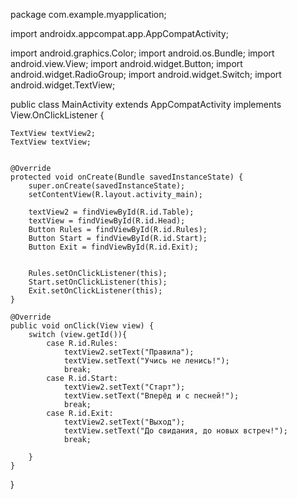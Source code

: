package com.example.myapplication;

import androidx.appcompat.app.AppCompatActivity;

import android.graphics.Color;
import android.os.Bundle;
import android.view.View;
import android.widget.Button;
import android.widget.RadioGroup;
import android.widget.Switch;
import android.widget.TextView;

public class MainActivity extends AppCompatActivity implements View.OnClickListener {

    TextView textView2;
    TextView textView;


    @Override
    protected void onCreate(Bundle savedInstanceState) {
        super.onCreate(savedInstanceState);
        setContentView(R.layout.activity_main);

        textView2 = findViewById(R.id.Table);
        textView = findViewById(R.id.Head);
        Button Rules = findViewById(R.id.Rules);
        Button Start = findViewById(R.id.Start);
        Button Exit = findViewById(R.id.Exit);


        Rules.setOnClickListener(this);
        Start.setOnClickListener(this);
        Exit.setOnClickListener(this);
    }

    @Override
    public void onClick(View view) {
        switch (view.getId()){
            case R.id.Rules:
                textView2.setText("Правила");
                textView.setText("Учись не ленись!");
                break;
            case R.id.Start:
                textView2.setText("Старт");
                textView.setText("Вперёд и с песней!");
                break;
            case R.id.Exit:
                textView2.setText("Выход");
                textView.setText("До свидания, до новых встреч!");
                break;

        }
    }
}
